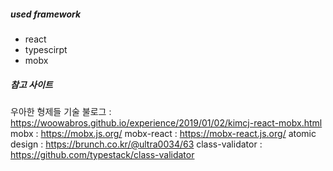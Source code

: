 ##### used framework
- react
- typescirpt
- mobx

##### 참고 사이트
우아한 형제들 기술 불로그 : https://woowabros.github.io/experience/2019/01/02/kimcj-react-mobx.html
mobx : https://mobx.js.org/
mobx-react : https://mobx-react.js.org/
atomic design : https://brunch.co.kr/@ultra0034/63
class-validator : https://github.com/typestack/class-validator
